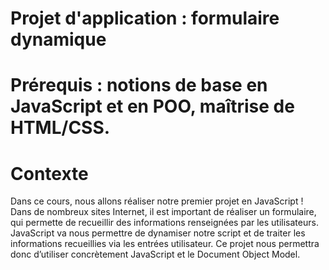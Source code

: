 # Projet d'application : formulaire dynamique

# Prérequis : notions de base en JavaScript et en POO, maîtrise de HTML/CSS.

# Contexte
Dans ce cours, nous allons réaliser notre premier projet en JavaScript ! Dans de nombreux sites Internet, il est important de réaliser un formulaire, qui permette de recueillir des informations renseignées par les utilisateurs. 
JavaScript va nous permettre de dynamiser notre script et de traiter les informations recueillies via les entrées utilisateur. Ce projet nous permettra donc d’utiliser concrètement JavaScript et le Document Object Model.
